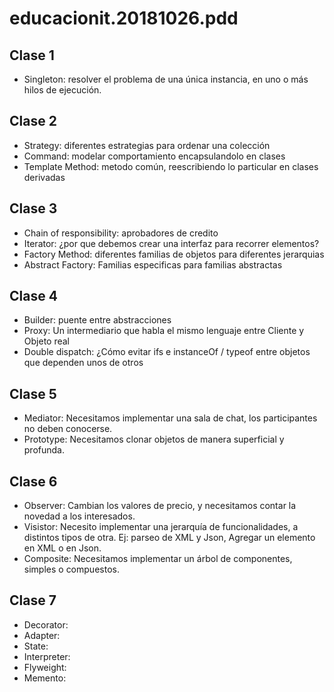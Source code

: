 # educacionit.20181026.pdd

## Clase 1
* Singleton: resolver el problema de una única instancia, en uno o más hilos de ejecución.

## Clase 2
* Strategy: diferentes estrategias para ordenar una colección
* Command: modelar comportamiento encapsulandolo en clases
* Template Method: metodo común, reescribiendo lo particular en clases derivadas

## Clase 3
* Chain of responsibility: aprobadores de credito
* Iterator: ¿por que debemos crear una interfaz para recorrer elementos?
* Factory Method: diferentes familias de objetos para diferentes jerarquias
* Abstract Factory: Familias especificas para familias abstractas

## Clase 4
* Builder: puente entre abstracciones
* Proxy: Un intermediario que habla el mismo lenguaje entre Cliente y Objeto real
* Double dispatch: ¿Cómo evitar ifs e instanceOf / typeof entre objetos que dependen unos de otros

## Clase 5
* Mediator: Necesitamos implementar una sala de chat, los participantes no deben conocerse.
* Prototype: Necesitamos clonar objetos de manera superficial y profunda.

## Clase 6
* Observer: Cambian los valores de precio, y necesitamos contar la novedad a los interesados.
* Visistor: Necesito implementar una jerarquía de funcionalidades, a distintos tipos de otra. Ej: parseo de XML y Json, Agregar un elemento en XML o en Json.
* Composite: Necesitamos implementar un árbol de componentes, simples o compuestos.

## Clase 7
* Decorator:
* Adapter:
* State:
* Interpreter:
* Flyweight:
* Memento:


